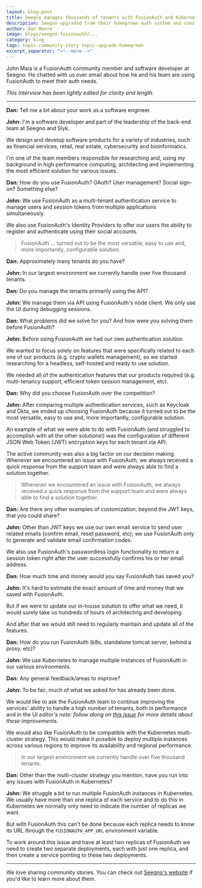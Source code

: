 ```yaml
---
layout: blog-post
title: Seegno manages thousands of tenants with FusionAuth and Kubernetes
description: Seegno upgraded from their homegrown auth system and uses FusionAuth in Kubernetes as their headless, self-hosted solution.
author: Dan Moore
image: blogs/seegno-fusionauth/...
category: blog
tags: topic-community-story topic-upgrade-homegrown
excerpt_separator: "<!--more-->"
---
```


John Maia is a FusionAuth community member and software developer at Seegno. He chatted with us over email about how he and his team are using FusionAuth to meet their auth needs. 

<!--more-->

*This interview has been lightly edited for clarity and length.*

-------

**Dan:** Tell me a bit about your work as a software engineer.

**John:** I'm a software developer and part of the leadership of the back-end team at Seegno and Slyk. 

We design and develop software products for a variety of industries, such as financial services, retail, real estate, cybersecurity and bioinformatics. 

I'm one of the team members responsible for researching and, using my background in high performance computing, architecting and implementing the most efficient solution for various issues.

**Dan:** How do you use FusionAuth? OAuth? User management? Social sign-on? Something else?
        
**John:** We use FusionAuth as a multi-tenant authentication service to manage users and session tokens from multiple applications simultaneously. 

We also use FusionAuth's Identity Providers to offer our users the ability to register and authenticate using their social accounts.

> FusionAuth ... turned out to be the most versatile, easy to use and, more importantly, configurable solution. 

**Dan:** Approximately many tenants do you have? 

**John:** In our largest environment we currently handle over five thousand tenants. 

**Dan:** Do you manage the tenants primarily using the API?

**John:** We manage them via API using FusionAuth's node client. We only use the UI during debugging sessions.

**Dan:** What problems did we solve for you? And how were you solving them before FusionAuth?

**John:** Before using FusionAuth we had our own authentication solution. 

We wanted to focus solely on features that were specifically related to each one of our products (e.g. crypto wallets management), so we started researching for a headless, self-hosted and ready to use solution. 

We needed all of the authentication features that our products required (e.g. multi-tenancy support, efficient token session management, etc).

**Dan:** Why did you choose FusionAuth over the competition?

**John:** After comparing multiple authentication services, such as Keycloak and Okta, we ended up choosing FusionAuth because it turned out to be the most versatile, easy to use and, more importantly, configurable solution. 

An example of what we were able to do with FusionAuth (and struggled to accomplish with all the other solutions!) was the configuration of different JSON Web Token (JWT) encryption keys for each tenant via API.

The active community was also a big factor on our decision making. Whenever we encountered an issue with FusionAuth, we always received a quick response from the support team and were always able to find a solution together.

> Whenever we encountered an issue with FusionAuth, we always received a quick response from the support team and were always able to find a solution together.

**Dan:** Are there any other examples of customization, beyond the JWT keys, that you could share?

**John:** Other than JWT keys we use our own email service to send user related emails (confirm email, reset password, etc); we use FusionAuth only to generate and validate email confirmation codes. 

We also use FusionAuth's passwordless login functionality to return a session token right after the user successfully confirms his or her email address.

**Dan:** How much time and money would you say FusionAuth has saved you?

**John:** It's hard to estimate the exact amount of time and money that we saved with FusionAuth. 

But if we were to update our in-house solution to offer what we need, it would surely take us hundreds of hours of architecting and developing. 

And after that we would still need to regularly maintain and update all of the features.

**Dan:** How do you run FusionAuth (k8s, standalone tomcat server, behind a proxy, etc)?
        
**John:** We use Kubernetes to manage multiple instances of FusionAuth in our various environments.

**Dan:** Any general feedback/areas to improve?

**John:** To be fair, much of what we asked for has already been done. 

We would like to ask the FusionAuth team to continue improving the services' ability to handle a high number of tenants, both in performance and in the UI _editor's note: follow along on [this issue](https://github.com/FusionAuth/fusionauth-issues/issues/374) for more details about these improvements_.

We would also like FusionAuth to be compatible with the Kubernetes multi-cluster strategy. This would make it possible to deploy multiple instances across various regions to improve its availability and regional performance.

> In our largest environment we currently handle over five thousand tenants. 

**Dan:** Other than the multi-cluster strategy you mention, have you run into any issues with FusionAuth in Kubernetes?

**John:** We struggle a bit to run multiple FusionAuth instances in Kubernetes. We usually have more than one replica of each service and to do this in Kubernetes we normally only need to indicate the number of replicas we want. 

But with FusionAuth this can't be done because each replica needs to know its URL through the `FUSIONAUTH_APP_URL` environment variable. 

To work around this issue and have at least two replicas of FusionAuth we need to create two separate deployments, each with just one replica, and then create a service pointing to these two deployments.

-------

We love sharing community stories. You can check out [Seegno's website](https://seegno.com/) if you'd like to learn more about them.
